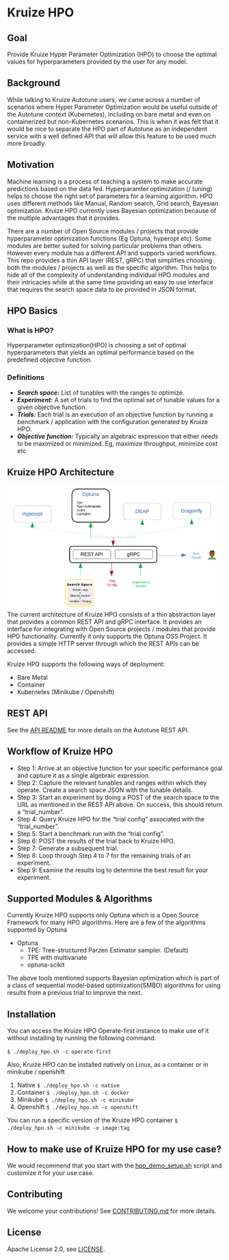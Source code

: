 # Kruize HPO

## Goal

Provide Kruize Hyper Parameter Optimization (HPO) to choose the optimal values for hyperparameters provided by the user for any model.

## Background

While talking to Kruize Autotune users, we came across a number of scenarios where Hyper Parameter Optimization would be useful outside of the Autotune context (Kubernetes), including on bare metal and even on containerized but non-Kubernetes scenarios. This is when it was felt that it would be nice to separate the HPO part of Autotune as an independent service with a well defined API that will allow this feature to be used much more broadly.

## Motivation

Machine learning is a process of teaching a system to make accurate predictions based on the data fed. Hyperparamter optimization (/ tuning) helps to choose the right set of parameters for a learning algorithm. HPO uses different methods like Manual, Random search, Grid search, Bayesian optimization. Kruize HPO currently uses Bayesian optimization because of the multiple advantages that it provides.

There are a number of Open Source modules / projects that provide hyperparameter optimization functions (Eg Optuna, hyperopt etc). Some modules are better suited for solving particular problems than others. However every module has a different API and supports varied workflows. This repo provides a thin API layer (REST, gRPC) that simplifies choosing both the modules / projects as well as the specific algorithm. This helps to hide all of the complexity of understanding individual HPO modules and their intricacies while at the same time providing an easy to use interface that requires the search space data to be provided in JSON format.

## HPO Basics
### What is HPO?
Hyperparameter optimization(HPO) is choosing a set of optimal hyperparameters that yields an optimal performance based on the predefined objective function. 

### Definitions
- **_Search space:_** List of tunables with the ranges to optimize.
- **_Experiment:_** A set of trials to find the optimal set of tunable values for a given objective function.
- **_Trials:_** Each trial is an execution of an objective function by running a benchmark / application with the configuration generated by Kruize HPO.
- **_Objective function:_** Typically an algebraic expression that either needs to be maximized or minimized. Eg, maximize throughput, minimize cost etc

## Kruize HPO Architecture
![Kruize HPO Architecture](/design/kruize_hpo.png)
The current architecture of Kruize HPO consists of a thin abstraction layer that provides a common REST API and gRPC interface. It provides an interface for integrating with Open Source projects / modules that provide HPO functionality. Currently it only supports the Optuna OSS Project. It provides a simple HTTP server through which the REST APIs can be accessed.

Kruize HPO supports the following ways of deployment:
- Bare Metal
- Container
- Kubernetes (Minikube / Openshift)

## REST API

See the [API README](/design/API.md) for more details on the Autotune REST API.

## Workflow of Kruize HPO
- Step 1: Arrive at an objective function for your specific performance goal and capture it as a single algebraic expression.
- Step 2: Capture the relevant tunables and ranges within which they operate. Create a search space JSON with the tunable details.
- Step 3: Start an experiment by doing a POST of the search space to the URL as mentioned in the REST API above. On success, this should return a “trial\_number”.
- Step 4: Query Kruize HPO for the “trial config” associated with the “trial\_number”.
- Step 5: Start a benchmark run with the “trial config”.
- Step 6: POST the results of the trial back to Kruize HPO.
- Step 7: Generate a subsequent trial.
- Step 8: Loop through Step 4 to 7 for the remaining trials of an experiment.
- Step 9: Examine the results log to determine the best result for your experiment.

## Supported Modules & Algorithms
Currently Kruize HPO supports only Optuna which is a Open Source Framework for many HPO algorithms. Here are a few of the algorithms supported by Optuna
- Optuna
  * TPE:  Tree-structured Parzen Estimator sampler. (Default)
  * TPE with multivariate
  * optuna-scikit

The above tools mentioned supports Bayesian optimization which is part of a class of sequential model-based optimization(SMBO) algorithms for using results from a previous trial to improve the next.

## Installation

You can access the Kruize HPO Operate-first instance to make use of it without installing by running the following command:

`$ ./deploy_hpo.sh -c operate-first`

Also, Kruize HPO can be installed natively on Linux, as a container or in minikube / openshift
1. Native
    `$ ./deploy_hpo.sh -c native`
2. Container
    `$ ./deploy_hpo.sh -c docker`
3. Minikube
    `$ ./deploy_hpo.sh -c minikube`
4. Openshift
    `$ ./deploy_hpo.sh -c openshift`

You can run a specific version of the Kruize HPO container
    `$ ./deploy_hpo.sh -c minikube -o image:tag`

## How to make use of Kruize HPO for my use case?

We would recommend that you start with the [hpo\_demo\_setup.sh](https://github.com/kruize/kruize-demos/blob/main/hpo_demo_setup.sh) script and customize it for your use case.

## Contributing

We welcome your contributions! See [CONTRIBUTING.md](/CONTRIBUTING.md) for more details.

## License

Apache License 2.0, see [LICENSE](/LICENSE).
